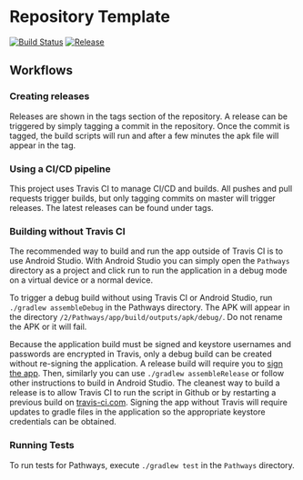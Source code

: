 # Repository Template

[![Build Status](https://travis-ci.org/cs130-w21/template.svg?branch=master)](https://travis-ci.org/cs130-w21/template)
[![Release](https://img.shields.io/github/v/release/cs130-w21/template?label=release)](https://github.com/cs130-w21/template/releases/latest)

## Workflows

### Creating releases

Releases are shown in the tags section of the repository. A release can be triggered by simply tagging a commit in the repository. Once the commit is tagged, the build scripts will run and after a few minutes the apk file will appear in the tag.

### Using a CI/CD pipeline

This project uses Travis CI to manage CI/CD and builds. All pushes and pull requests trigger builds, but only tagging commits on master will trigger releases. The latest releases can be found under tags.

### Building without Travis CI

The recommended way to build and run the app outside of Travis CI is to use Android Studio. With Android Studio you can simply open the `Pathways` directory as a project and click run to run the application in a debug mode on a virtual device or a normal device. 

To trigger a debug build without using Travis CI or Android Studio, run `./gradlew assembleDebug` in the Pathways directory. The APK will appear in the directory `/2/Pathways/app/build/outputs/apk/debug/`. Do not rename the APK or it will fail. 

Because the application build must be signed and keystore usernames and passwords are encrypted in Travis, only a debug build can be created without re-signing the application. A release build will require you to [sign the app](https://developer.android.com/studio/publish/app-signing). Then, similarly you can use `./gradlew assembleRelease` or follow other instructions to build in Android Studio. The cleanest way to build a release is to allow Travis CI to run the script in Github or by restarting a previous build on [travis-ci.com](https://travis-ci.com/). Signing the app without Travis will require updates to gradle files in the application so the appropriate keystore credentials can be obtained.

### Running Tests

To run tests for Pathways, execute `./gradlew test` in the `Pathways` directory.

